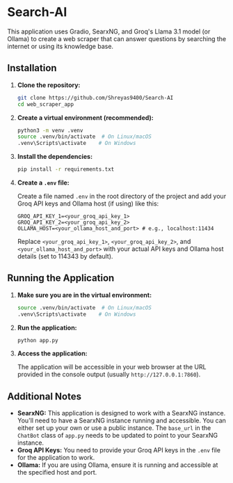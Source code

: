 # Search-AI

This application uses Gradio, SearxNG, and Groq's Llama 3.1 model (or Ollama) to create a web scraper that can answer questions by searching the internet or using its knowledge base.

## Installation

1. **Clone the repository:**

    ```bash
    git clone https://github.com/Shreyas9400/Search-AI
    cd web_scraper_app
    ```

2. **Create a virtual environment (recommended):**

    ```bash
    python3 -m venv .venv
    source .venv/bin/activate  # On Linux/macOS
    .venv\Scripts\activate    # On Windows
    ```

3. **Install the dependencies:**

    ```bash
    pip install -r requirements.txt
    ```

4. **Create a `.env` file:**

    Create a file named `.env` in the root directory of the project and add your Groq API keys and Ollama host (if using) like this:

    ```
    GROQ_API_KEY_1=<your_groq_api_key_1>
    GROQ_API_KEY_2=<your_groq_api_key_2>
    OLLAMA_HOST=<your_ollama_host_and_port> # e.g., localhost:11434
    ```

    Replace `<your_groq_api_key_1>`, `<your_groq_api_key_2>`, and `<your_ollama_host_and_port>` with your actual API keys and Ollama host details (set to 114343 by default).

## Running the Application

1. **Make sure you are in the virtual environment:**

    ```bash
    source .venv/bin/activate  # On Linux/macOS
    .venv\Scripts\activate    # On Windows
    ```

2. **Run the application:**

    ```bash
    python app.py
    ```

3. **Access the application:**

    The application will be accessible in your web browser at the URL provided in the console output (usually `http://127.0.0.1:7860`).

## Additional Notes

*   **SearxNG:** This application is designed to work with a SearxNG instance. You'll need to have a SearxNG instance running and accessible. You can either set up your own or use a public instance. The `base_url` in the `ChatBot` class of `app.py` needs to be updated to point to your SearxNG instance.
*   **Groq API Keys:** You need to provide your Groq API keys in the `.env` file for the application to work.
*   **Ollama:** If you are using Ollama, ensure it is running and accessible at the specified host and port.
